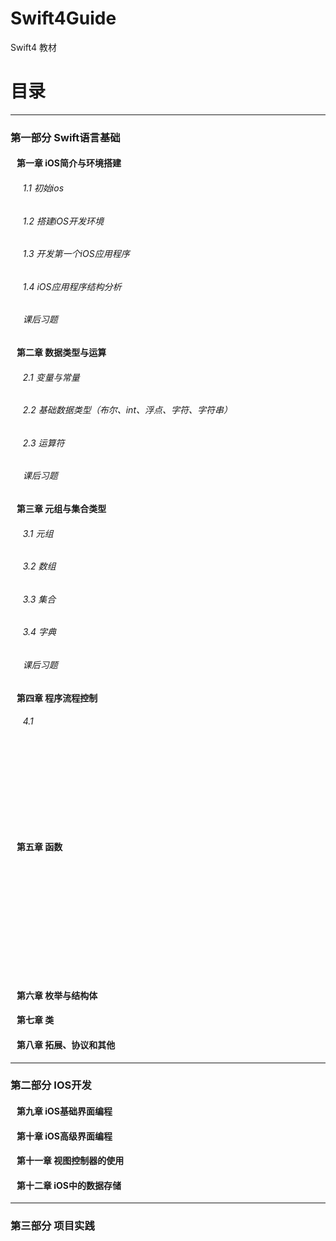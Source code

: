 # Swift4Guide
Swift4 教材

# 目录
---
### 第一部分 Swift语言基础
#### &nbsp;&nbsp; 第一章 iOS简介与环境搭建
###### &nbsp;&nbsp;&nbsp;&nbsp;&nbsp;1.1 初始ios
###### &nbsp;&nbsp;&nbsp;&nbsp;&nbsp;1.2 搭建iOS开发环境
###### &nbsp;&nbsp;&nbsp;&nbsp;&nbsp;1.3 开发第一个iOS应用程序
###### &nbsp;&nbsp;&nbsp;&nbsp;&nbsp;1.4 iOS应用程序结构分析
###### &nbsp;&nbsp;&nbsp;&nbsp;&nbsp;课后习题
#### &nbsp;&nbsp; 第二章 数据类型与运算
###### &nbsp;&nbsp;&nbsp;&nbsp;&nbsp;2.1 变量与常量
###### &nbsp;&nbsp;&nbsp;&nbsp;&nbsp;2.2 基础数据类型（布尔、int、浮点、字符、字符串）
###### &nbsp;&nbsp;&nbsp;&nbsp;&nbsp;2.3 运算符
###### &nbsp;&nbsp;&nbsp;&nbsp;&nbsp;课后习题
#### &nbsp;&nbsp; 第三章 元组与集合类型
###### &nbsp;&nbsp;&nbsp;&nbsp;&nbsp;3.1 元组
###### &nbsp;&nbsp;&nbsp;&nbsp;&nbsp;3.2 数组
###### &nbsp;&nbsp;&nbsp;&nbsp;&nbsp;3.3 集合
###### &nbsp;&nbsp;&nbsp;&nbsp;&nbsp;3.4 字典
###### &nbsp;&nbsp;&nbsp;&nbsp;&nbsp;课后习题
#### &nbsp;&nbsp; 第四章 程序流程控制
###### &nbsp;&nbsp;&nbsp;&nbsp;&nbsp;4.1
###### &nbsp;&nbsp;&nbsp;
###### &nbsp;&nbsp;&nbsp;
###### &nbsp;&nbsp;&nbsp;
#### &nbsp;&nbsp; 第五章 函数
###### &nbsp;&nbsp;&nbsp;
###### &nbsp;&nbsp;&nbsp;
###### &nbsp;&nbsp;&nbsp;
###### &nbsp;&nbsp;&nbsp;
#### &nbsp;&nbsp; 第六章 枚举与结构体
#### &nbsp;&nbsp; 第七章 类
#### &nbsp;&nbsp; 第八章 拓展、协议和其他
---
### 第二部分 IOS开发
#### &nbsp;&nbsp; 第九章 iOS基础界面编程
#### &nbsp;&nbsp; 第十章 iOS高级界面编程
#### &nbsp;&nbsp; 第十一章 视图控制器的使用
#### &nbsp;&nbsp; 第十二章 iOS中的数据存储  
---
### 第三部分 项目实践
